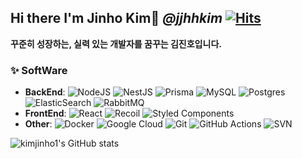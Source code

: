 ## Hi there I'm Jinho Kim👋 ***@jjhhkim*** [![Hits](https://hits.seeyoufarm.com/api/count/incr/badge.svg?url=https%3A%2F%2Fgithub.com%2Fkimjinho1)](https://hits.seeyoufarm.com)

**꾸준히 성장하는, 실력 있는 개발자를 꿈꾸는 김진호입니다.**
<!--
[![Solved.ac
프로필](http://mazassumnida.wtf/api/v2/generate_badge?boj=jjhhkim)](https://solved.ac/jjhhkim)

[![jinhokim's 42 stats](https://badge42.herokuapp.com/api/stats/jinhokim)](https://github.com/JaeSeoKim/badge42)  
-->

<!-- ### 🔭 I'm a student developer studying in 42Seoul -->
<!-- ### 🚀 i'm currently interested in data engineering... -->
<!-- ### 😄 You can check my CV [here](https://www.notion.so/Jinho-Kim-b84a37e6fa414a0593d2d6d42e854370)   -->

<!--
### 🎓 Education  
* Undergraduate student in Dept. of Electronics Engineering, Incheon National University (2017.03 ~)  
* Expected date of graduation: 2023.02

<img src="https://img.shields.io/badge/PyTorch-EE4C2C?style=flat-square&logo=PyTorch&logoColor=white"/></a>
 -->

### ✨ SoftWare
<!--
* **Programming Languages**: 
![Javascript](https://img.shields.io/badge/javascript-%23F7DF1E.svg?&style=flat-square&logo=javascript&logoColor=white)
![TypeScript](https://img.shields.io/badge/typescript-%23007ACC.svg?style=flat-square&logo=typescript&logoColor=white)
![Python](https://img.shields.io/badge/python-%2314354C.svg?style=flat-square&logo=python&logoColor=white)
![C](https://img.shields.io/badge/c-%2300599C.svg?style=flat-square&logo=c&logoColor=white)
![C++](https://img.shields.io/badge/c++-%2300599C.svg?style=flat-square&logo=c%2B%2B&logoColor=white)
* **Version control**: 
![Git](https://img.shields.io/badge/git-%23F05033.svg?style=flat-square&logo=git&logoColor=white)
![SVN](https://img.shields.io/badge/subversion-%23809CC9.svg?style=flat-square&logo=subversion&logoColor=white)
* **Cloud**:
![Google Cloud](https://img.shields.io/badge/GoogleCloud-%234285F4.svg?style=flat-square&logo=google-cloud&logoColor=white)
-->
* **BackEnd**: 
![NodeJS](https://img.shields.io/badge/node.js-6DA55F?style=flat-square&logo=node.js&logoColor=white)
![NestJS](https://img.shields.io/badge/nestjs-%23E0234E.svg?style=flat-square&logo=nestjs&logoColor=white)
![Prisma](https://img.shields.io/badge/Prisma-3982CE?style=flat-square&logo=Prisma&logoColor=white)
![MySQL](https://img.shields.io/badge/mysql-%2300f.svg?style=flat-square&logo=mysql&logoColor=white)
![Postgres](https://img.shields.io/badge/postgres-%23316192.svg?style=flat-square&logo=postgresql&logoColor=white)
![ElasticSearch](https://img.shields.io/badge/-ElasticSearch-005571?style=flat-square&logo=elasticsearch)
![RabbitMQ](https://img.shields.io/badge/Rabbitmq-FF6600?style=flat-square&logo=rabbitmq&logoColor=white)
* **FrontEnd**: 
![React](https://img.shields.io/badge/react-%2361DAFB.svg?&style=flat-square&logo=react&logoColor=black)
![Recoil](https://img.shields.io/badge/recoil-f26b00?style=flat-square&logo=recoil&logoColor=white)
![Styled Components](https://img.shields.io/badge/styled--components-DB7093?style=flat-square&logo=styled-components&logoColor=white)
* **Other**: 
![Docker](https://img.shields.io/badge/docker-%230db7ed.svg?style=flat-square&logo=docker&logoColor=white)
![Google Cloud](https://img.shields.io/badge/GoogleCloud-%234285F4.svg?style=flat-square&logo=google-cloud&logoColor=white)
![Git](https://img.shields.io/badge/git-%23F05033.svg?style=flat-square&logo=git&logoColor=white)
![GitHub Actions](https://img.shields.io/badge/github%20actions-%232671E5.svg?style=flat-square&logo=githubactions&logoColor=white)
![SVN](https://img.shields.io/badge/subversion-%23809CC9.svg?style=flat-square&logo=subversion&logoColor=white)

<!-- * **Cloud**:
![AWS](https://img.shields.io/badge/AWS-%23FF9900.svg?style=flat-square&logo=amazon-aws&logoColor=white)
* **IDEs/Editors**:
![Visual Studio Code](https://img.shields.io/badge/VisualStudioCode-0078d7.svg?style=flat-square&logo=visual-studio-code&logoColor=white)
* **OS**: 
![Ubuntu](https://img.shields.io/badge/Ubuntu-E95420?style=flat-square&logo=ubuntu&logoColor=white)

<!-- [![Tech Blog Badge](http://img.shields.io/badge/-Tech%20blog-black?style=flat-square&logo=github&link=https://jinho-study.tistory.com//)](https://jinho-study.tistory.com//) [![Linkedin Badge](https://img.shields.io/badge/-LinkedIn-blue?style=flat-square&logo=Linkedin&logoColor=white&link=https://www.linkedin.com/in/jinho-kim-a08452191/)](https://www.linkedin.com/in/jinho-kim-a08452191/) [![Gmail Badge](https://img.shields.io/badge/-Gmail-d14836?style=flat-square&logo=Gmail&logoColor=white&link=mailto:dlfhgk62@gmail.com)](mailto:dlfhgk62@gmail.com)
<br></br>   -->

<!-- [![Top Langs](https://github-readme-stats.vercel.app/api/top-langs/?username=kimjinho1)](https://github.com/kimjinho1/github-readme-stats)
 -->

<!-- ![kimjinho1's GitHub stats](https://github-readme-stats.vercel.app/api?username=kimjinho1&theme=city_lights&show_icons=true) -->
![kimjinho1's GitHub stats](https://github-readme-stats.vercel.app/api?username=kimjinho1&theme=city_lights&show_icons=true)
 
<!-- 
- 🔭 I’m currently working on ...
- 🌱 I’m currently learning ...
- 👯 I’m looking to collaborate on ...
- 🤔 I’m looking for help with ...
- 💬 Ask me about ...
- 📫 How to reach me: ...
- 😄 Pronouns: ...
- ⚡ Fun fact: ...
-->

